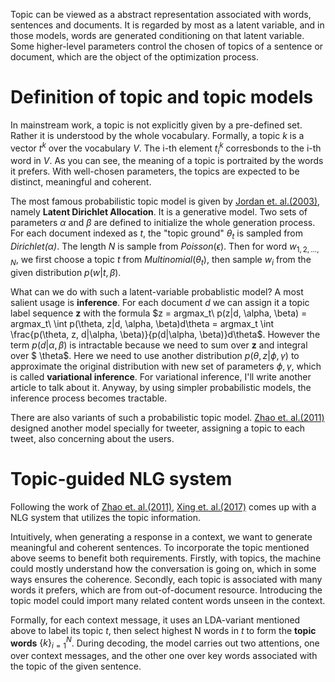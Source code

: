 Topic can be viewed as a abstract representation associated with words, sentences and documents. It is regarded by most as a latent variable, and in those models, words are generated conditioning on that latent variable. Some higher-level parameters control the chosen of topics of a sentence or document, which are the object of the optimization process.

# Definition of topic and topic models

In mainstream work, a topic is not explicitly given by a pre-defined set. Rather it is understood by the whole vocabulary. Formally, a topic *k* is a vector $t^k$ over the vocabulary *V*. The i-th element $t_i^k$ corresbonds to the i-th word in *V*. As you can see, the meaning of a topic is portraited by the words it prefers. With well-chosen parameters, the topics are expected to be distinct, meaningful and coherent.

The most famous probabilistic topic model is given by [Jordan et. al.(2003)](http://www.jmlr.org/papers/v3/blei03a.html), namely **Latent Dirichlet Allocation**. It is a generative model. Two sets of parameters $\alpha$ and $\beta$ are defined to initialize the whole generation process. For each document indexed as *t*, the "topic ground" $\theta_t$ is sampled from *Dirichlet($\alpha$)*. The length *N* is sample from $Poisson(\epsilon)$. Then for word $w_{1, 2,..., N}$, we first choose a topic *t* from $Multinomial(\theta_t)$, then sample $w_i$ from the given distribution $p(w|t, \beta)$.

What can we do with such a latent-variable probablistic model? A most salient usage is **inference**. For each document *d* we can assign it a topic label sequence **z** with the formula $z = argmax_t\ p(z|d, \alpha, \beta) = argmax_t\ \int p(\theta, z|d, \alpha, \beta)d\theta = argmax_t \int \frac{p(\theta, z, d|\alpha, \beta)}{p(d|\alpha, \beta)}d\theta$. However the term $p(d|\alpha, \beta)$ is intractable because we need to sum over **z** and integral over $ \theta$. Here we need to use another distribution $p(\theta, z|\phi, \gamma)$ to approximate the original distribution with new set of parameters $\phi, \gamma$, which is called **variational inference**. For variational inference, I'll write another article to talk about it. Anyway, by using simpler probabilistic models, the inference process becomes tractable.

There are also variants of such a probabilistic topic model. [Zhao et. al.(2011)](https://ink.library.smu.edu.sg/cgi/viewcontent.cgi?article=2374&context=sis_research) designed another model specially for tweeter, assigning a topic to each tweet, also concerning about the users.

# Topic-guided NLG system

Following the work of [Zhao et. al.(2011)](https://ink.library.smu.edu.sg/cgi/viewcontent.cgi?article=2374&context=sis_research), [Xing et. al.(2017)](https://arxiv.org/abs/1606.08340) comes up with a NLG system that utilizes the topic information. 

Intuitively, when generating a response in a context, we want to generate meaningful and coherent sentences. To incorporate the topic mentioned above seems to benefit both requirements. Firstly, with topics, the machine could mostly understand how the conversation is going on, which in some ways ensures the coherence. Secondly, each topic is associated with many words it prefers, which are from out-of-document resource. Introducing the topic model could import many related content words unseen in the context.

Formally, for each context message, it uses an LDA-variant mentioned above to label its topic *t*, then select highest N words in *t* to form the **topic words** $\{k\}_{i=1}^N$. During decoding, the model carries out two attentions, one over context messages, and the other one over key words associated with the topic of the given sentence. 

